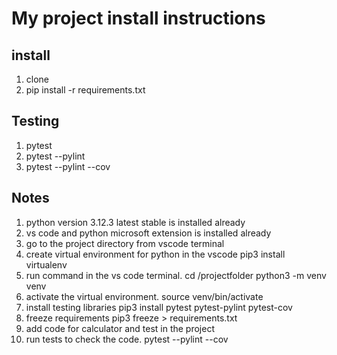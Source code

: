 # My project install instructions

## install

1. clone
2. pip install -r requirements.txt

## Testing

1. pytest
2. pytest --pylint
3. pytest --pylint --cov

## Notes
1. python version 3.12.3 latest stable is installed already
2. vs code and python microsoft extension is installed already
3. go to the project directory from vscode terminal
4. create virtual environment for python in the vscode pip3 install virtualenv  
5. run command in the vs code terminal.   cd /projectfolder   python3 -m venv venv
6. activate the virtual environment.  source venv/bin/activate
7. install testing libraries pip3 install pytest pytest-pylint pytest-cov
8. freeze requirements pip3 freeze > requirements.txt
9. add code for calculator and test in the project
10. run tests to check the code. pytest --pylint --cov

